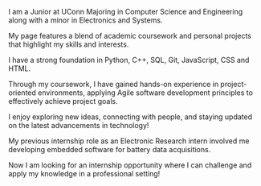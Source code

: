 I am a Junior at UConn Majoring in Computer Science and Engineering along with a minor in Electronics and Systems. 

My page features a blend of academic coursework and personal projects that highlight my skills and interests.

I have a strong foundation in Python, C++, SQL, Git, JavaScript, CSS and HTML. 

Through my coursework, I have gained hands-on experience in project-oriented environments, applying Agile software development principles to effectively achieve project goals.

I enjoy exploring new ideas, connecting with people, and staying updated on the latest advancements in technology!

My previous internship role as an Electronic Research intern involved me developing embedded software for battery data acquisitions.

Now I am looking for an internship opportunity where I can challenge and apply my knowledge in a professional setting!

